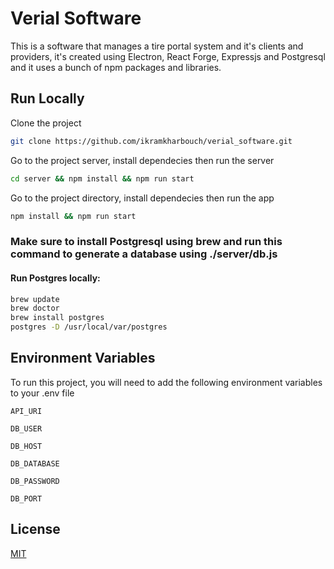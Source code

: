 
# Verial Software

This is a software that manages a tire portal system and it's clients and providers, it's created using Electron, React Forge, Expressjs and Postgresql and it uses a bunch of npm packages and libraries.

## Run Locally

Clone the project

```bash
git clone https://github.com/ikramkharbouch/verial_software.git
```
Go to the project server, install dependecies then run the server
```bash
cd server && npm install && npm run start
```

Go to the project directory, install dependecies then run the app
```bash
npm install && npm run start
```


### Make sure to install Postgresql using brew and run this command to generate a database using ./server/db.js

#### Run Postgres locally:
```bash
brew update
brew doctor
brew install postgres
postgres -D /usr/local/var/postgres
```

## Environment Variables

To run this project, you will need to add the following environment variables to your .env file

`API_URI`

`DB_USER`

`DB_HOST`

`DB_DATABASE`

`DB_PASSWORD`

`DB_PORT`


## License

[MIT](https://choosealicense.com/licenses/mit/)
